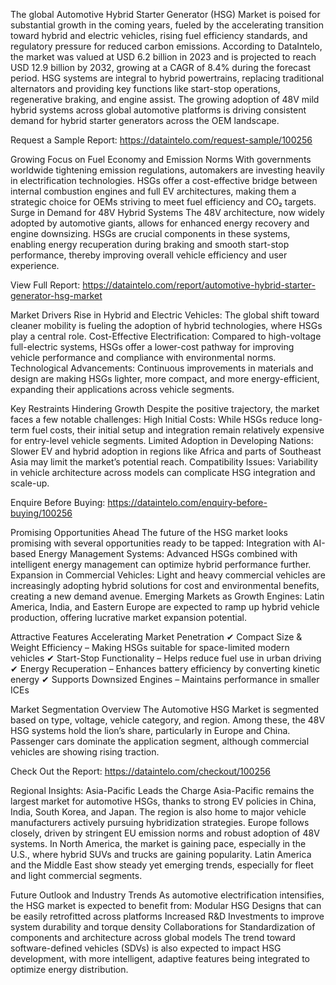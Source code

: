 The global Automotive Hybrid Starter Generator (HSG) Market is poised for substantial growth in the coming years, fueled by the accelerating transition toward hybrid and electric vehicles, rising fuel efficiency standards, and regulatory pressure for reduced carbon emissions. According to DataIntelo, the market was valued at USD 6.2 billion in 2023 and is projected to reach USD 12.9 billion by 2032, growing at a CAGR of 8.4% during the forecast period.
HSG systems are integral to hybrid powertrains, replacing traditional alternators and providing key functions like start-stop operations, regenerative braking, and engine assist. The growing adoption of 48V mild hybrid systems across global automotive platforms is driving consistent demand for hybrid starter generators across the OEM landscape.

Request a Sample Report: https://dataintelo.com/request-sample/100256

Growing Focus on Fuel Economy and Emission Norms
With governments worldwide tightening emission regulations, automakers are investing heavily in electrification technologies. HSGs offer a cost-effective bridge between internal combustion engines and full EV architectures, making them a strategic choice for OEMs striving to meet fuel efficiency and CO₂ targets.
Surge in Demand for 48V Hybrid Systems
The 48V architecture, now widely adopted by automotive giants, allows for enhanced energy recovery and engine downsizing. HSGs are crucial components in these systems, enabling energy recuperation during braking and smooth start-stop performance, thereby improving overall vehicle efficiency and user experience.

View Full Report: https://dataintelo.com/report/automotive-hybrid-starter-generator-hsg-market

Market Drivers
Rise in Hybrid and Electric Vehicles: The global shift toward cleaner mobility is fueling the adoption of hybrid technologies, where HSGs play a central role.
Cost-Effective Electrification: Compared to high-voltage full-electric systems, HSGs offer a lower-cost pathway for improving vehicle performance and compliance with environmental norms.
Technological Advancements: Continuous improvements in materials and design are making HSGs lighter, more compact, and more energy-efficient, expanding their applications across vehicle segments.

Key Restraints Hindering Growth
Despite the positive trajectory, the market faces a few notable challenges:
High Initial Costs: While HSGs reduce long-term fuel costs, their initial setup and integration remain relatively expensive for entry-level vehicle segments.
Limited Adoption in Developing Nations: Slower EV and hybrid adoption in regions like Africa and parts of Southeast Asia may limit the market’s potential reach.
Compatibility Issues: Variability in vehicle architecture across models can complicate HSG integration and scale-up.

Enquire Before Buying: https://dataintelo.com/enquiry-before-buying/100256

Promising Opportunities Ahead
The future of the HSG market looks promising with several opportunities ready to be tapped:
Integration with AI-based Energy Management Systems: Advanced HSGs combined with intelligent energy management can optimize hybrid performance further.
Expansion in Commercial Vehicles: Light and heavy commercial vehicles are increasingly adopting hybrid solutions for cost and environmental benefits, creating a new demand avenue.
Emerging Markets as Growth Engines: Latin America, India, and Eastern Europe are expected to ramp up hybrid vehicle production, offering lucrative market expansion potential.

Attractive Features Accelerating Market Penetration
✔ Compact Size & Weight Efficiency – Making HSGs suitable for space-limited modern vehicles
✔ Start-Stop Functionality – Helps reduce fuel use in urban driving
✔ Energy Recuperation – Enhances battery efficiency by converting kinetic energy
✔ Supports Downsized Engines – Maintains performance in smaller ICEs

Market Segmentation Overview
The Automotive HSG Market is segmented based on type, voltage, vehicle category, and region. Among these, the 48V HSG systems hold the lion’s share, particularly in Europe and China. Passenger cars dominate the application segment, although commercial vehicles are showing rising traction.

Check Out the Report: https://dataintelo.com/checkout/100256

Regional Insights: Asia-Pacific Leads the Charge
Asia-Pacific remains the largest market for automotive HSGs, thanks to strong EV policies in China, India, South Korea, and Japan. The region is also home to major vehicle manufacturers actively pursuing hybridization strategies. Europe follows closely, driven by stringent EU emission norms and robust adoption of 48V systems.
In North America, the market is gaining pace, especially in the U.S., where hybrid SUVs and trucks are gaining popularity. Latin America and the Middle East show steady yet emerging trends, especially for fleet and light commercial segments.

Future Outlook and Industry Trends
As automotive electrification intensifies, the HSG market is expected to benefit from:
Modular HSG Designs that can be easily retrofitted across platforms
Increased R&D Investments to improve system durability and torque density
Collaborations for Standardization of components and architecture across global models
The trend toward software-defined vehicles (SDVs) is also expected to impact HSG development, with more intelligent, adaptive features being integrated to optimize energy distribution.

